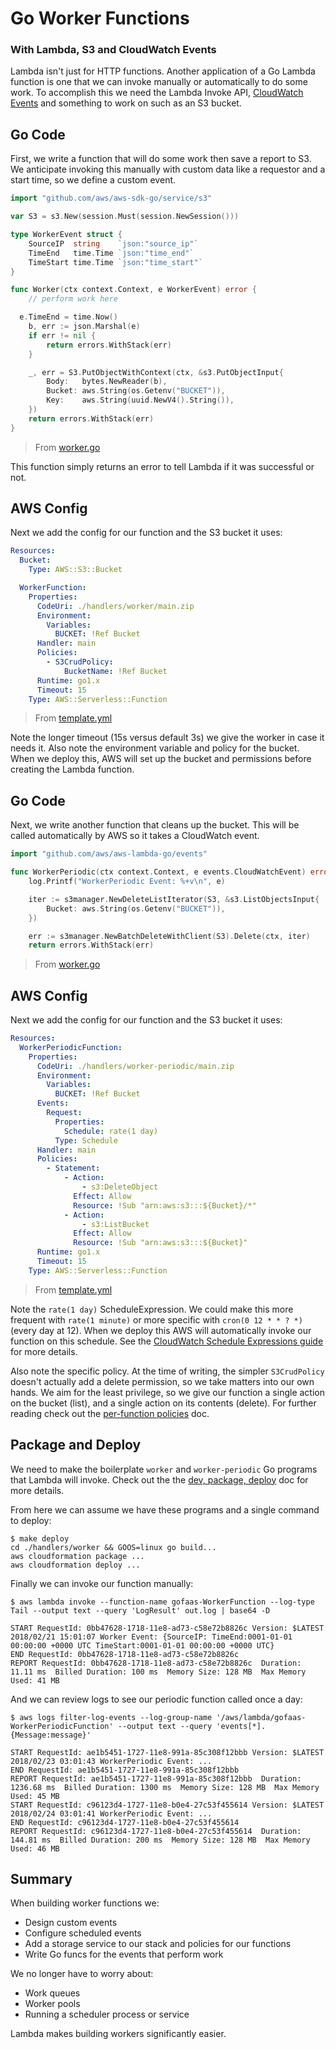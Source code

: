 # Go Worker Functions
### With Lambda, S3 and CloudWatch Events

Lambda isn't just for HTTP functions. Another application of a Go Lambda function is one that we can invoke manually or automatically to do some work. To accomplish this we need the Lambda Invoke API, [CloudWatch Events](https://docs.aws.amazon.com/AmazonCloudWatch/latest/events/ScheduledEvents.html) and something to work on such as an S3 bucket.

## Go Code

First, we write a function that will do some work then save a report to S3. We anticipate invoking this manually with custom data like a requestor and a start time, so we define a custom event.

```go
import "github.com/aws/aws-sdk-go/service/s3"

var S3 = s3.New(session.Must(session.NewSession()))

type WorkerEvent struct {
	SourceIP  string    `json:"source_ip"`
	TimeEnd   time.Time `json:"time_end"`
	TimeStart time.Time `json:"time_start"`
}

func Worker(ctx context.Context, e WorkerEvent) error {
	// perform work here

  e.TimeEnd = time.Now()
	b, err := json.Marshal(e)
	if err != nil {
		return errors.WithStack(err)
	}

	_, err = S3.PutObjectWithContext(ctx, &s3.PutObjectInput{
		Body:   bytes.NewReader(b),
		Bucket: aws.String(os.Getenv("BUCKET")),
		Key:    aws.String(uuid.NewV4().String()),
	})
	return errors.WithStack(err)
}
```
> From [worker.go](worker.go)

This function simply returns an error to tell Lambda if it was successful or not.

## AWS Config

Next we add the config for our function and the S3 bucket it uses:

```yaml
Resources:
  Bucket:
    Type: AWS::S3::Bucket

  WorkerFunction:
    Properties:
      CodeUri: ./handlers/worker/main.zip
      Environment:
        Variables:
          BUCKET: !Ref Bucket
      Handler: main
      Policies:
        - S3CrudPolicy:
            BucketName: !Ref Bucket
      Runtime: go1.x
      Timeout: 15
    Type: AWS::Serverless::Function
```
> From [template.yml](template.yml)

Note the longer timeout (15s versus default 3s) we give the worker in case it needs it. Also note the environment variable and policy for the bucket. When we deploy this, AWS will set up the bucket and permissions before creating the Lambda function.

## Go Code

Next, we write another function that cleans up the bucket. This will be called automatically by AWS so it takes a CloudWatch event.

```go
import "github.com/aws/aws-lambda-go/events"

func WorkerPeriodic(ctx context.Context, e events.CloudWatchEvent) error {
	log.Printf("WorkerPeriodic Event: %+v\n", e)

	iter := s3manager.NewDeleteListIterator(S3, &s3.ListObjectsInput{
		Bucket: aws.String(os.Getenv("BUCKET")),
	})

	err := s3manager.NewBatchDeleteWithClient(S3).Delete(ctx, iter)
	return errors.WithStack(err)
```
> From [worker.go](worker.go)

## AWS Config

Next we add the config for our function and the S3 bucket it uses:

```yaml
Resources:
  WorkerPeriodicFunction:
    Properties:
      CodeUri: ./handlers/worker-periodic/main.zip
      Environment:
        Variables:
          BUCKET: !Ref Bucket
      Events:
        Request:
          Properties:
            Schedule: rate(1 day)
          Type: Schedule
      Handler: main
      Policies:
        - Statement:
            - Action:
                - s3:DeleteObject
              Effect: Allow
              Resource: !Sub "arn:aws:s3:::${Bucket}/*"
            - Action:
                - s3:ListBucket
              Effect: Allow
              Resource: !Sub "arn:aws:s3:::${Bucket}"
      Runtime: go1.x
      Timeout: 15
    Type: AWS::Serverless::Function
```
> From [template.yml](template.yml)

Note the `rate(1 day)` ScheduleExpression. We could make this more frequent with `rate(1 minute)` or more specific with `cron(0 12 * * ? *)` (every day at 12). When we deploy this AWS will automatically invoke our function on this schedule. See the [CloudWatch Schedule Expressions guide](https://docs.aws.amazon.com/AmazonCloudWatch/latest/events/ScheduledEvents.html) for more details.

Also note the specific policy. At the time of writing, the simpler `S3CrudPolicy` doesn't actually add a delete permission, so we take matters into our own hands. We aim for the least privilege, so we give our function a single action on the bucket (list), and a single action on its contents (delete). For further reading check out the [per-function policies](docs/per-function-policies.md) doc.

## Package and Deploy

We need to make the boilerplate `worker` and `worker-periodic` Go programs that Lambda will invoke. Check out the the [dev, package, deploy](dev-package-deploy.md) doc for more details.

From here we can assume we have these programs and a single command to deploy:

```console
$ make deploy
cd ./handlers/worker && GOOS=linux go build...
aws cloudformation package ...
aws cloudformation deploy ...
```

Finally we can invoke our function manually:

```console
$ aws lambda invoke --function-name gofaas-WorkerFunction --log-type Tail --output text --query 'LogResult' out.log | base64 -D

START RequestId: 0bb47628-1718-11e8-ad73-c58e72b8826c Version: $LATEST
2018/02/21 15:01:07 Worker Event: {SourceIP: TimeEnd:0001-01-01 00:00:00 +0000 UTC TimeStart:0001-01-01 00:00:00 +0000 UTC}
END RequestId: 0bb47628-1718-11e8-ad73-c58e72b8826c
REPORT RequestId: 0bb47628-1718-11e8-ad73-c58e72b8826c  Duration: 11.11 ms  Billed Duration: 100 ms  Memory Size: 128 MB  Max Memory Used: 41 MB
```

And we can review logs to see our periodic function called once a day:

```console
$ aws logs filter-log-events --log-group-name '/aws/lambda/gofaas-WorkerPeriodicFunction' --output text --query 'events[*].{Message:message}'

START RequestId: ae1b5451-1727-11e8-991a-85c308f12bbb Version: $LATEST
2018/02/23 03:01:43 WorkerPeriodic Event: ...
END RequestId: ae1b5451-1727-11e8-991a-85c308f12bbb
REPORT RequestId: ae1b5451-1727-11e8-991a-85c308f12bbb  Duration: 1236.68 ms  Billed Duration: 1300 ms  Memory Size: 128 MB  Max Memory Used: 45 MB	
START RequestId: c96123d4-1727-11e8-b0e4-27c53f455614 Version: $LATEST
2018/02/24 03:01:41 WorkerPeriodic Event: ...
END RequestId: c96123d4-1727-11e8-b0e4-27c53f455614
REPORT RequestId: c96123d4-1727-11e8-b0e4-27c53f455614  Duration: 144.81 ms  Billed Duration: 200 ms  Memory Size: 128 MB  Max Memory Used: 46 MB	
```

## Summary

When building worker functions we:

- Design custom events
- Configure scheduled events
- Add a storage service to our stack and policies for our functions
- Write Go funcs for the events that perform work

We no longer have to worry about:

- Work queues
- Worker pools
- Running a scheduler process or service

Lambda makes building workers significantly easier.